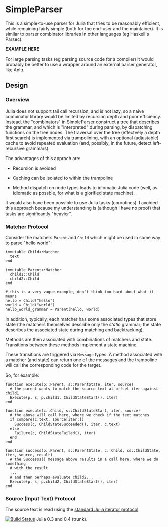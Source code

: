# SimpleParser

This is a simple-to-use parser for Julia that tries to be reasonably
efficient, while remaining fairly simple (both for the end-user and the
maintainer).  It is similar to parser combinator libraries in other languages
(eg Haskell's Parsec).

**EXAMPLE HERE**

For large parsing tasks (eg parsing source code for a compiler) it would
probably be better to use a wrapper around an external parser generator, like
Anltr.

## Design

### Overview

Julia does not support tail call recursion, and is not lazy, so a naive
combinator library would be limited by recursion depth and poor efficiency.
Instead, the "combinators" in SimpleParser construct a tree that describes the
grammar, and which is "interpreted" during parsing, by dispatching functions
on the tree nodes.  The traversal over the tree (effectvely a depth first
search) is implemented via trampolining, with an optional (adjustable) cache
to avoid repeated evaluation (and, possibly, in the future, detect
left-recursive grammars).

The advantages of this approch are:

  * Recursion is avoided

  * Caching can be isolated to within the trampoline

  * Method dispatch on node types leads to idiomatic Julia code (well,
    as idiomatic as possble, for what is a glorified state machine).

It would also have been possible to use Julia tasks (coroutines).  I avoided
this approach because my understanding is (although I have no proof) that
tasks are significantly "heavier".

### Matcher Protocol

Consider the matchers `Parent` and `Child` which might be used in some way to
parse "hello world":

```
immutable Child<:Matcher
  text
end

immutable Parent<:Matcher
  child1::Child
  child2::Child  
end

# this is a very vague example, don't think too hard about what it means
hello = Child("hello")
world = Child("world")
hello_world_grammar = Parent(hello, world)
```

In addition, typically, each matcher has some associated types that store
state (the matchers themselves describe only the *static* grammar; the state
describes the associated state during matching and backtracking).

Methods are then associated with combinations of matchers and state.
Transitions between these methods implement a state machine.

These transitions are triggered via `Message` types.  A method associated with
a matcher (and state) can return one of the messages and the trampoline will
call the corresponding code for the target.

So, for example:

```
function execute(p::Parent, s::ParentState, iter, source)
  # the parent wants to match the source text at offset iter against child1
  Execute(p, s, p.child1, ChildStateStart(), iter)
end

function execute(c::Child, s::ChildStateStart, iter, source)
  # the above will call here, where we check if the text matches
  if compare(c.text, source[iter:])
    Success(c, ChildStateSucceeded(), iter, c.text)
  else
    Failure(c, ChildStateFailed(), iter)
  end
end

function success(p::Parent, s::ParentState, c::Child, cs::ChildState, iter, source, result)
  # the Successs() message above results in a call here, where we do something
  # with the result
  ...
  # and then perhaps evaluate child2...
  Execute(p, s, p.child2, ChildStateStart(), iter)
end
```

### Source (Input Text) Protocol

The source text is read using the [standard Julia iterator
protocol](http://julia.readthedocs.org/en/latest/stdlib/collections/?highlight=iterator).

[![Build
Status](https://travis-ci.org/andrewcooke/SimpleParser.jl.png)](https://travis-ci.org/andrewcooke/SimpleParser.jl)
Julia 0.3 and 0.4 (trunk).
